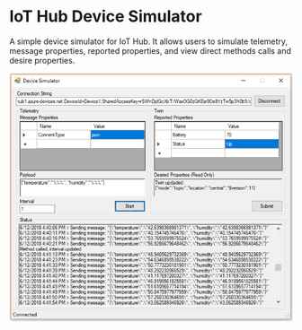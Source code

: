 # IoT Hub Device Simulator

A simple device simulator for IoT Hub. It allows users to simulate telemetry, message properties, reported properties, and view direct methods calls and desire properties.

![Screenshot](images/screen.png)
